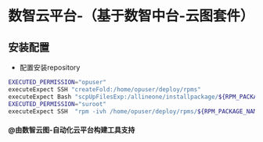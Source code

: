 # 数智云平台-（基于数智中台-云图套件）

## 安装配置

- 配置安装repository

```bash
EXECUTED_PERMISSION="opuser"
executeExpect SSH "createFold:/home/opuser/deploy/rpms" 
executeExpect Bash "scpUpFilesExp:/allineone/installpackage/${RPM_PACKAGE_NAME} /home/opuser/deploy/rpms/"
EXECUTED_PERMISSION="suroot"
executeExpect SSH  "rpm -ivh /home/opuser/deploy/rpms/${RPM_PACKAGE_NAME} --force --nodeps "

```

#### @由数智云图-自动化云平台构建工具支持

